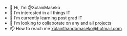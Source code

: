 - 👋 Hi, I’m @XolaniMaseko
- 👀 I’m interested in all things IT
- 🌱 I’m currently learning post grad IT
- 💞️ I’m looking to collaborate on any and all projects
- 📫 How to reach me xolanithandomaseko@hotmail.com

<!---
XolaniMaseko/XolaniMaseko is a ✨ special ✨ repository because its `README.md` (this file) appears on your GitHub profile.
You can click the Preview link to take a look at your changes.
--->
